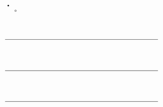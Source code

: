 ># <h2 id=''></h2>
- [**‌**](#)
	- [](#)



># <h1 id=""></h1>

<br/>

<br/>

***
<br/>


># <h1 id=""></h1>





<br/>

***
<br/>


># <h1 id=""></h1>




<br/>

***
<br/>

